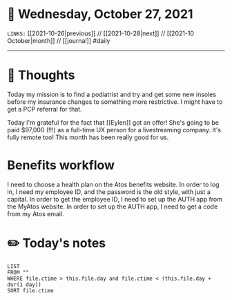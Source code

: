 # 📅 Wednesday, October 27, 2021
`LINKS:` [[2021-10-26|previous]] // [[2021-10-28|next]] // [[2021-10 October|month]] // [[journal]] 
#daily

---
# 💭 Thoughts
Today my mission is to find a podiatrist and try and get some new insoles before my insurance changes to something more restrictive. I might have to get a PCP referral for that. 

Today I'm grateful for the fact that [[Eylen]] got an offer! She's going to be paid $97,000 (!!!) as a full-time UX person for a livestreaming company. It's fully remote too! This month has been really good for us. 

# Benefits workflow
I need to choose a health plan on the Atos benefits website. In order to log in, I need my employee ID, and the password is the old style, with just a capital. In order to get the employee ID, I need to set up the AUTH app from the MyAtos website. In order to set up the AUTH app, I need to get a code from my Atos email. 

# ✏️ Today's notes
```dataview
LIST 
FROM ""
WHERE file.ctime > this.file.day and file.ctime < (this.file.day + dur(1 day))
SORT file.ctime
```
